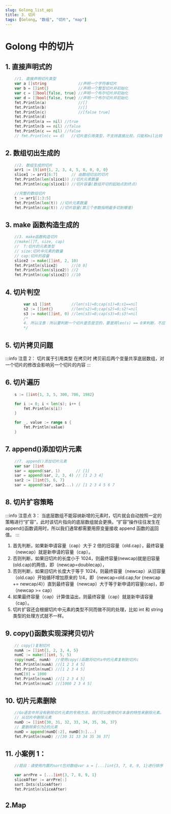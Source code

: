 ```yaml
---
slug: Golong_list_api
title: 3. 切片
tags: [Golong, "数组", "切片", "map"]
---
```


# Golong 中的切片

## 1. 直接声明式的

```go
	//1. 直接声明切片类型
	var a []string              //声明一个字符串切片
	var b = []int{}             //声明一个整型切片并初始化
	var c = []bool{false, true} //声明一个布尔切片并初始化
	var d = []bool{false, true} //声明一个布尔切片并初始化
	fmt.Println(a)              //[]
	fmt.Println(b)              //[]
	fmt.Println(c)              //[false true]
	fmt.Println(d)
	fmt.Println(a == nil) //true
	fmt.Println(b == nil) //false
	fmt.Println(c == nil) //false
	// fmt.Println(c == d)   //切片是引用类型，不支持直接比较，只能和nil比较
```

## 2. 数组切出生成的

```go
	//2. 数组生成的切片
	arr1 := [9]int{1, 2, 3, 4, 5, 0, 0, 0, 0}
	slice1 := arr1[6:7]      // 由数组切出的切片
	fmt.Println(len(slice1)) //切片元素数量
	fmt.Println(cap(slice1)) //切片容量(数组开切的起始点到终点)

	//完整的数组切片
	t := arr1[1:3:5]
	fmt.Println(len(t)) //切片元素数量
	fmt.Println(cap(t)) //切片容量(第三个参数指明最多切到哪里)
```

## 3. make 函数构造生成的

```go
	//3. make函数构造切片
	//make([]T, size, cap)
	// 	T:切片的元素类型
	// size:切片中元素的数量
	// cap:切片的容量
	slice2 := make([]int, 2, 10)
	fmt.Println(slice2)      //[0 0]
	fmt.Println(len(slice2)) //2
	fmt.Println(cap(slice2)) //10
```

## 4. 切片判空

```go
		var s1 []int         //len(s1)=0;cap(s1)=0;s1==nil
		s2 := []int{}        //len(s2)=0;cap(s2)=0;s2!=nil
		s3 := make([]int, 0) //len(s3)=0;cap(s3)=0;s3!=nil
        /*
		4. 所以注意：所以要判断一个切片是否是空的，要是用len(s) == 0来判断，不应该使用s == nil来判断。
        */
```

## 5. 切片拷贝问题

:::info 注意 2：
切片属于引用类型 在拷贝时
拷贝前后两个变量共享底层数组，对一个切片的修改会影响另一个切片的内容
:::

## 6. 切片遍历

```go
	s := []int{1, 3, 5, 300, 786, 1982}

	for i := 0; i < len(s); i++ {
		fmt.Println(s[i])
	}

	for _, value := range s {
		fmt.Println(value)
	}

```

## 7. append()添加切片元素

```go
	//7. append()添加切片元素
	var sar []int
	sar = append(sar, 1)       // [1]
	sar = append(sar, 2, 3, 4) // [1 2 3 4]
	sar2 := []int{5, 6, 7}
	sar = append(sar, sar2...) // [1 2 3 4 5 6 7
```

## 8. 切片扩容策略

:::info 注意点 3：
当底层数组不能容纳新增的元素时，切片就会自动按照一定的策略进行“扩容”，此时该切片指向的底层数组就会更换。“扩容”操作往往发生在 append()函数调用时，所以我们通常都需要用原变量接收 append 函数的返回值。
:::

1. 首先判断，如果新申请容量（cap）大于 2 倍的旧容量（old.cap），最终容量（newcap）就是新申请的容量（cap）。
2. 否则判断，如果旧切片的长度小于 1024，则最终容量(newcap)就是旧容量(old.cap)的两倍，即（newcap=doublecap），
3. 否则判断，如果旧切片长度大于等于 1024，则最终容量（newcap）从旧容量（old.cap）开始循环增加原来的 1/4，即（newcap=old.cap,for {newcap += newcap/4}）直到最终容量（newcap）大于等于新申请的容量(cap)，即（newcap >= cap）
4. 如果最终容量（cap）计算值溢出，则最终容量（cap）就是新申请容量（cap）。
5. 切片扩容还会根据切片中元素的类型不同而做不同的处理，比如 int 和 string 类型的处理方式就不一样。

## 9. copy()函数实现深拷贝切片

```go
	// copy()复制切片
	numA := []int{1, 2, 3, 4, 5}
	numC := make([]int, 5, 5)
	copy(numC, numA)  //使用copy()函数将切片a中的元素复制到切片c
	fmt.Println(numA) //[1 2 3 4 5]
	fmt.Println(numC) //[1 2 3 4 5]
	numC[0] = 1000
	fmt.Println(numA) //[1 2 3 4 5]
	fmt.Println(numC) //[1000 2 3 4 5]

```

## 10. 切片元素删除

```go
	//Go语言中并没有删除切片元素的专用方法，我们可以使用切片本身的特性来删除元素。 代码如下：
	// 从切片中删除元素
	numD := []int{30, 31, 32, 33, 34, 35, 36, 37}
	// 要删除索引为2的元素
	numD = append(numD[:2], numD[3:]...)
	fmt.Println(numD) //[30 31 33 34 35 36 37]

```

## 11. 小案例 1：

```go
	//题目：请使用内置的sort包对数组var a = [...]int{3, 7, 8, 9, 1}进行排序

	var arrPre = [...]int{3, 7, 8, 9, 1}
	sliceAfter := arrPre[:]
	sort.Ints(sliceAfter)
	fmt.Println(sliceAfter)

```

## 2.Map
